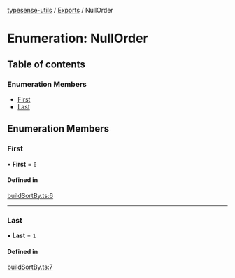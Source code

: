 [typesense-utils](../README.md) / [Exports](../modules.md) / NullOrder

# Enumeration: NullOrder

## Table of contents

### Enumeration Members

- [First](NullOrder.md#first)
- [Last](NullOrder.md#last)

## Enumeration Members

### First

• **First** = ``0``

#### Defined in

[buildSortBy.ts:6](https://github.com/igrek8/typesense-utils/blob/5653697/src/buildSortBy.ts#L6)

___

### Last

• **Last** = ``1``

#### Defined in

[buildSortBy.ts:7](https://github.com/igrek8/typesense-utils/blob/5653697/src/buildSortBy.ts#L7)
